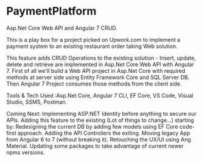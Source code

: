 # PaymentPlatform
Asp.Net Core Web API and Angular 7 CRUD.

This is a play box for a project picked on Upwork.com to implement a payment system to an existing restaurant order taking Web solution.

This feature adds CRUD Operations to the existing solution - Insert, update, delete and retrieve are implemented in Asp.Net Core Web API with Angular 7. First of all we'll build a Web API project in Asp.Net Core with required methods at server side using Entity Framework Core and SQL Server DB. Then Angular 7 Project consumes those methods from the client side. 


Tools & Tech Used :Asp.Net Core, Angular 7 CLI, EF Core, VS Code, Visual Studio, SSMS, Postman.

Coming Next:
Implementing  ASP.NET Identity before anything to secure our APIs.
Adding this feature to the existing (Lot of things to change...) starting by: 
  Redesigning the current DB by adding few models using EF Core code-first approach.
  Adding the API Controllers the exiting.
  Moving legacy App from Angular 6 to 7 (without breaking it).
  Retouching the UX/UI using Ang Material.
  Updating some packages to take advantage of current newer npms versions.

